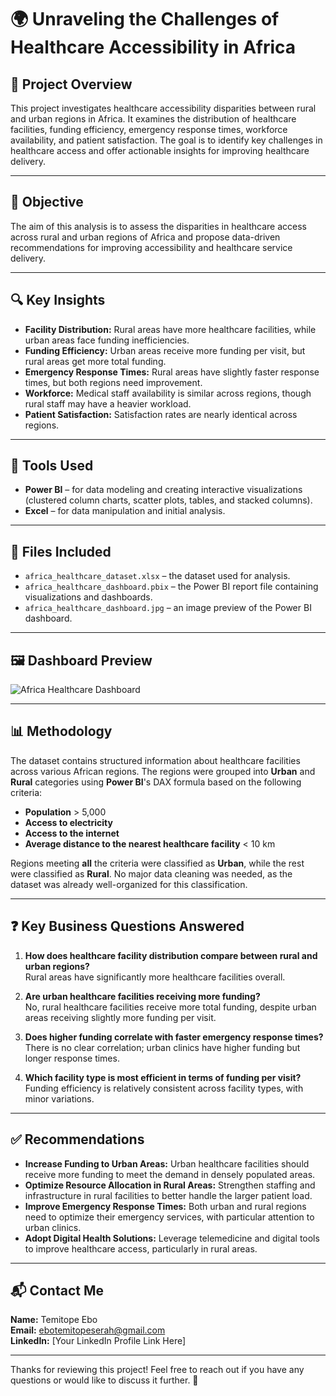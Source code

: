# 🌍 Unraveling the Challenges of Healthcare Accessibility in Africa

## 📌 Project Overview

This project investigates healthcare accessibility disparities between rural and urban regions in Africa. It examines the distribution of healthcare facilities, funding efficiency, emergency response times, workforce availability, and patient satisfaction. The goal is to identify key challenges in healthcare access and offer actionable insights for improving healthcare delivery.

---

## 🎯 Objective

The aim of this analysis is to assess the disparities in healthcare access across rural and urban regions of Africa and propose data-driven recommendations for improving accessibility and healthcare service delivery.

---

## 🔍 Key Insights

- **Facility Distribution:** Rural areas have more healthcare facilities, while urban areas face funding inefficiencies.
- **Funding Efficiency:** Urban areas receive more funding per visit, but rural areas get more total funding.
- **Emergency Response Times:** Rural areas have slightly faster response times, but both regions need improvement.
- **Workforce:** Medical staff availability is similar across regions, though rural staff may have a heavier workload.
- **Patient Satisfaction:** Satisfaction rates are nearly identical across regions.

---

## 🧰 Tools Used

- **Power BI** – for data modeling and creating interactive visualizations (clustered column charts, scatter plots, tables, and stacked columns).
- **Excel** – for data manipulation and initial analysis.

---

## 📁 Files Included

- `africa_healthcare_dataset.xlsx` – the dataset used for analysis.
- `africa_healthcare_dashboard.pbix` – the Power BI report file containing visualizations and dashboards.
- `africa_healthcare_dashboard.jpg` – an image preview of the Power BI dashboard.

---

## 🖼️ Dashboard Preview

![Africa Healthcare Dashboard](africa_healthcare_dashboard.jpg)

---

## 📊 Methodology

The dataset contains structured information about healthcare facilities across various African regions. The regions were grouped into **Urban** and **Rural** categories using **Power BI**'s DAX formula based on the following criteria:

- **Population** > 5,000
- **Access to electricity** 
- **Access to the internet**
- **Average distance to the nearest healthcare facility** < 10 km

Regions meeting **all** the criteria were classified as **Urban**, while the rest were classified as **Rural**. No major data cleaning was needed, as the dataset was already well-organized for this classification.

---

## ❓ Key Business Questions Answered

1. **How does healthcare facility distribution compare between rural and urban regions?**  
   Rural areas have significantly more healthcare facilities overall.

2. **Are urban healthcare facilities receiving more funding?**  
   No, rural healthcare facilities receive more total funding, despite urban areas receiving slightly more funding per visit.

3. **Does higher funding correlate with faster emergency response times?**  
   There is no clear correlation; urban clinics have higher funding but longer response times.

4. **Which facility type is most efficient in terms of funding per visit?**  
   Funding efficiency is relatively consistent across facility types, with minor variations.

---

## ✅ Recommendations

- **Increase Funding to Urban Areas:** Urban healthcare facilities should receive more funding to meet the demand in densely populated areas.
- **Optimize Resource Allocation in Rural Areas:** Strengthen staffing and infrastructure in rural facilities to better handle the larger patient load.
- **Improve Emergency Response Times:** Both urban and rural regions need to optimize their emergency services, with particular attention to urban clinics.
- **Adopt Digital Health Solutions:** Leverage telemedicine and digital tools to improve healthcare access, particularly in rural areas.

---

## 📬 Contact Me

**Name:** Temitope Ebo  
**Email:** [ebotemitopeserah@gmail.com](mailto:ebotemitopeserah@gmail.com)  
**LinkedIn:** [Your LinkedIn Profile Link Here]  

---

Thanks for reviewing this project! Feel free to reach out if you have any questions or would like to discuss it further. 🚀
